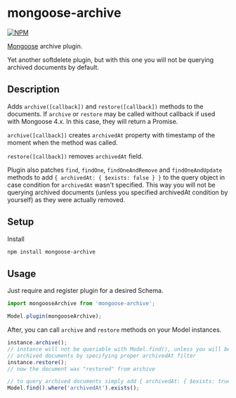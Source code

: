 # mongoose-archive

[![NPM](https://nodei.co/npm/mongoose-archive.png?downloads=true)](https://nodei.co/npm/mongoose-archive/)

[Mongoose](http://mongoosejs.com/) archive plugin.

Yet another softdelete plugin, but with this one you will not be querying archived
documents by default.


## Description

Adds `archive([callback])` and `restore([callback])` methods to the documents.
If `archive` or `restore` may be called without callback if used with Mongoose 4.x.
In this case, they will return a Promise.

`archive([callback])` creates `archivedAt` property with timestamp of the moment
when the method was called.

`restore([callback])` removes `archivedAt` field.

Plugin also patches `find`, `findOne`, `findOneAndRemove` and `findOneAndUpdate`
methods to add `{ archivedAt: { $exists: false } }` to the query object in case
condition for `archivedAt` wasn't specified. This way you will not be querying
archived documents (unless you specified archivedAt condition by yourself) as
they were actually removed.


## Setup

Install

```bash
npm install mongoose-archive
```


## Usage

Just require and register plugin for a desired Schema.

```javascript
import mongooseArchive from 'mongoose-archive';

Model.plugin(mongooseArchive);
```

After, you can call `archive` and `restore` methods on your Model instances.

```javascript
instance.archive();
// instance will not be queriable with Model.find(), unless you will be querying
// archived documents by specifying proper archivedAt filter
instance.restore();
// now the document was "restored" from archive

// to query archived documents simply add { archivedAt: { $exists: true } } to your query
Model.find().where('archivedAt').exists();
```
